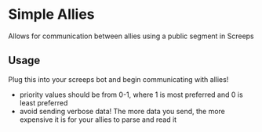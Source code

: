 # Simple Allies

Allows for communication between allies using a public segment in Screeps

## Usage

Plug this into your screeps bot and begin communicating with allies!

- priority values should be from 0-1, where 1 is most preferred and 0 is least preferred
- avoid sending verbose data! The more data you send, the more expensive it is for your allies to parse and read it
